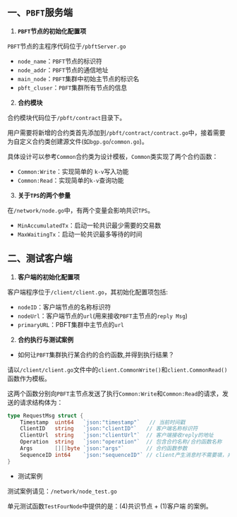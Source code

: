 ## 一、`PBFT`服务端

1. **`PBFT`节点的初始化配置项**

`PBFT`节点的主程序代码位于`/pbftServer.go`

- `node_name`：`PBFT`节点的标识符
- `node_addr`：`PBFT`节点的通信地址
- `main_node`：`PBFT`集群中初始主节点的标识名
- `pbft_cluser`：`PBFT`集群所有节点的信息

2. **合约模块**

合约模块代码位于`/pbft/contract`目录下。	

用户需要将新增的合约类首先添加到`/pbft/contract/contract.go`中，接着需要为自定义合约类创建源文件(如`bgp.go`/`common.go`)。

具体设计可以参考`Common`合约类为设计模板，`Common`类实现了两个合约函数：

- `Common:Write`：实现简单的 `k-v`写入功能
- `Common:Read`：实现简单的`k-v`查询功能

3. **关于`TPS`的两个参量**

在`/network/node.go`中，有两个变量会影响共识`TPS`。

- `MinAccumulatedTx`：启动一轮共识最少需要的交易数
- `MaxWaitingTx`：启动一轮共识最多等待的时间

## 二、测试客户端

1. **客户端的初始化配置项**

客户端程序位于`/client/client.go`，其初始化配置项包括:

- `nodeID`：客户端节点的名称标识符
- `nodeUrl`：客户端节点的`url`(用来接收`PBFT`主节点的`reply Msg`)
- `primaryURL`：PBFT集群中主节点的`url`

2. **合约执行与测试案例**

- 如何让`PBFT`集群执行某合约的合约函数,并得到执行结果？

请以`/client/client.go`文件中的`client.CommonWrite()`和`client.CommonRead()`函数作为模板。

这两个函数分别向`PBFT`主节点发送了执行`Common:Write`和`Common:Read`的请求，发送的请求结构体为：

```go
type RequestMsg struct {
	Timestamp  uint64   `json:"timestamp"`   // 当前时间戳
	ClientID   string   `json:"clientID"`	// 客户端名称标识符
	ClientUrl  string   `json:"clientUrl"`  // 客户端接收reply的地址
	Operation  string   `json:"operation"`  // 包含合约名称/合约函数名称
	Args       [][]byte `json:"args"`       // 合约函数参数
	SequenceID int64    `json:"sequenceID"` // client产生消息时不需要填，共识过程会为其添加
}
```

- 测试案例

测试案例请见：`/network/node_test.go`

单元测试函数`TestFourNode`中提供的是：(4)共识节点 + (1)客户端 的案例。
